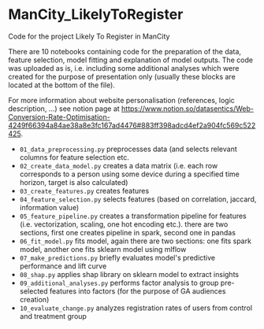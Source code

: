 # ManCity_LikelyToRegister
Code for the project Likely To Register in ManCity

There are 10 notebooks containing code for the preparation of the data, feature selection, model fitting and explanation of model outputs. The code was uploaded as is, i.e. including some additional analyses which were created for the purpose of presentation only (usually these blocks are located at the bottom of the file).

For more information about website personalisation (references, logic description, ...) see notion page at https://www.notion.so/datasentics/Web-Conversion-Rate-Optimisation-4249f66394a84ae38a8e3fc167ad4476#883ff398adcd4ef2a904fc569c522425.

- `01_data_preprocessing.py` preprocesses data (and selects relevant columns for feature selection etc.
- `02_create_data_model.py` creates a data matrix (i.e. each row corresponds to a person using some device during a specified time horizon, target is also calculated)
- `03_create_features.py` creates features
- `04_feature_selection.py` selects features (based on correlation, jaccard, information value)
- `05_feature_pipeline.py` creates a transformation pipeline for features (i.e. vectorization, scaling, one hot encoding etc.). there are two sections, first one creates pipeline in spark, second one in pandas
- `06_fit_model.py` fits model, again there are two sections: one fits spark model, another one fits sklearn model using mlflow
- `07_make_predictions.py` briefly evaluates model's predictive performance and lift curve
- `08_shap.py` applies shap library on sklearn model to extract insights
- `09_additional_analyses.py` performs factor analysis to group pre-selected features into factors (for the purpose of GA audiences creation)
- `10_evaluate_change.py` analyzes registration rates of users from control and treatment group
